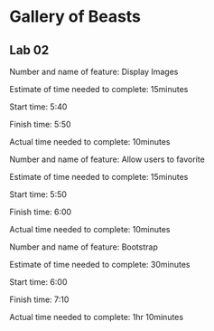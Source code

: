 # Gallery of Beasts

## Lab 02

Number and name of feature: Display Images

Estimate of time needed to complete: 15minutes

Start time: 5:40

Finish time: 5:50

Actual time needed to complete: 10minutes

Number and name of feature: Allow users to favorite

Estimate of time needed to complete: 15minutes

Start time: 5:50

Finish time: 6:00

Actual time needed to complete: 10minutes

Number and name of feature: Bootstrap

Estimate of time needed to complete: 30minutes

Start time: 6:00

Finish time: 7:10 

Actual time needed to complete: 1hr 10minutes